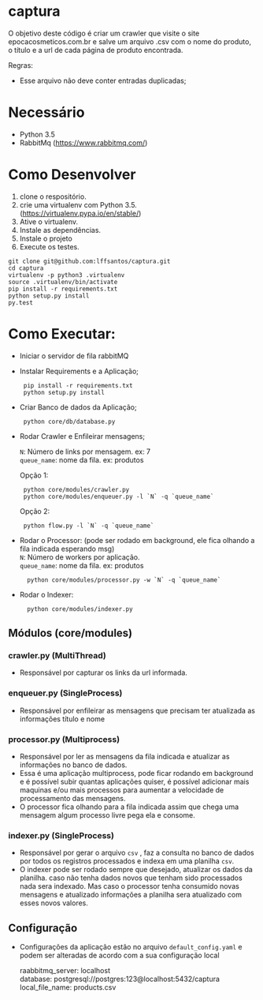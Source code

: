 # captura

O objetivo deste código é criar um crawler que visite o site epocacosmeticos.com.br e salve um arquivo .csv com o nome do produto, o título e a url de cada página de produto encontrada.

Regras:
 - Esse arquivo não deve conter entradas duplicadas;
 
 
# Necessário
 - Python 3.5
 - RabbitMq (https://www.rabbitmq.com/)
 
# Como Desenvolver

 1. clone o respositório.
 2. crie uma virtualenv com Python 3.5. (https://virtualenv.pypa.io/en/stable/)
 3. Ative o virtualenv.
 4. Instale as dependências.
 5. Instale o projeto
 6. Execute os testes.
 
 ```console
 git clone git@github.com:lffsantos/captura.git
 cd captura
 virtualenv -p python3 .virtualenv
 source .virtualenv/bin/activate
 pip install -r requirements.txt
 python setup.py install
 py.test
```

# Como Executar:
 - Iniciar o servidor de fila rabbitMQ
 
 - Instalar Requirements e a Aplicação;  
 
        pip install -r requirements.txt  
        python setup.py install
 
 - Criar  Banco de dados da Aplicação;
    
        python core/db/database.py
 
 - Rodar Crawler e Enfileirar mensagens;  
    
    `N`: Número de links por mensagem. ex: 7  
    `queue_name`: nome da fila. ex: produtos 
    
    Opção 1:  
    
        python core/modules/crawler.py
        python core/modules/enqueuer.py -l `N` -q `queue_name`
        
    Opção 2:
        
        python flow.py -l `N` -q `queue_name`

- Rodar o Processor: (pode ser rodado em background, ele fica olhando a fila indicada esperando msg)  
    `N`: Número de workers por aplicação.   
    `queue_name`: nome da fila. ex: produtos
     
        python core/modules/processor.py -w `N` -q `queue_name`

- Rodar o Indexer:
  
        python core/modules/indexer.py

## Módulos (core/modules) 
 
### crawler.py (MultiThread) 
   - Responsável por capturar os links da url informada.  
 
### enqueuer.py (SingleProcess) 
   - Responsável por enfileirar as mensagens que precisam ter atualizada as informações título e nome  
 
### processor.py (Multiprocess)
   - Responsável por ler as mensagens da fila indicada e atualizar as informações no banco de dados.
   - Essa é uma aplicação multiprocess, pode ficar rodando em background e é possível subir quantas aplicações quiser, é possível adicionar mais maquinas e/ou mais processos para aumentar a velocidade de processamento das mensagens.
   - O processor fica olhando para a fila indicada assim que chega uma mensagem algum processo livre pega ela e consome.

### indexer.py (SingleProcess)
   - Responsável por gerar o arquivo `csv` , faz a consulta no banco de dados por todos os registros processados e indexa em uma planilha `csv`.  
   - O indexer pode ser rodado sempre que desejado, atualizar os dados da planilha. caso não tenha dados novos que tenham sido processados nada sera indexado. Mas caso o processor tenha consumido novas mensagens e atualizado informações a planilha sera atualizado com esses novos valores.  

## Configuração    
   - Configurações da aplicação estão no arquivo `default_config.yaml` e podem ser alteradas de acordo com a sua configuração local  
   
        raabbitmq_server: localhost  
        database: postgresql://postgres:123@localhost:5432/captura  
        local_file_name: products.csv  
